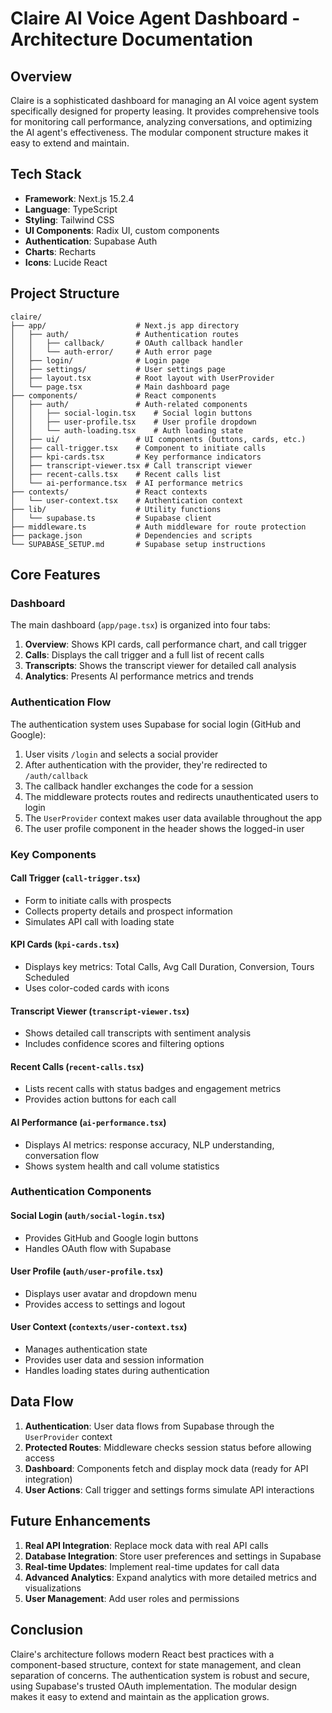 # Claire AI Voice Agent Dashboard - Architecture Documentation

## Overview

Claire is a sophisticated dashboard for managing an AI voice agent system specifically designed for property leasing. It provides comprehensive tools for monitoring call performance, analyzing conversations, and optimizing the AI agent's effectiveness. The modular component structure makes it easy to extend and maintain.

## Tech Stack

- **Framework**: Next.js 15.2.4
- **Language**: TypeScript
- **Styling**: Tailwind CSS
- **UI Components**: Radix UI, custom components
- **Authentication**: Supabase Auth
- **Charts**: Recharts
- **Icons**: Lucide React

## Project Structure

```
claire/
├── app/                    # Next.js app directory
│   ├── auth/               # Authentication routes
│   │   ├── callback/       # OAuth callback handler
│   │   └── auth-error/     # Auth error page
│   ├── login/              # Login page
│   ├── settings/           # User settings page
│   ├── layout.tsx          # Root layout with UserProvider
│   └── page.tsx            # Main dashboard page
├── components/             # React components
│   ├── auth/               # Auth-related components
│   │   ├── social-login.tsx    # Social login buttons
│   │   ├── user-profile.tsx    # User profile dropdown
│   │   └── auth-loading.tsx    # Auth loading state
│   ├── ui/                 # UI components (buttons, cards, etc.)
│   ├── call-trigger.tsx    # Component to initiate calls
│   ├── kpi-cards.tsx       # Key performance indicators
│   ├── transcript-viewer.tsx # Call transcript viewer
│   ├── recent-calls.tsx    # Recent calls list
│   └── ai-performance.tsx  # AI performance metrics
├── contexts/               # React contexts
│   └── user-context.tsx    # Authentication context
├── lib/                    # Utility functions
│   └── supabase.ts         # Supabase client
├── middleware.ts           # Auth middleware for route protection
├── package.json            # Dependencies and scripts
└── SUPABASE_SETUP.md       # Supabase setup instructions
```

## Core Features

### Dashboard

The main dashboard (`app/page.tsx`) is organized into four tabs:

1. **Overview**: Shows KPI cards, call performance chart, and call trigger
2. **Calls**: Displays the call trigger and a full list of recent calls
3. **Transcripts**: Shows the transcript viewer for detailed call analysis
4. **Analytics**: Presents AI performance metrics and trends

### Authentication Flow

The authentication system uses Supabase for social login (GitHub and Google):

1. User visits `/login` and selects a social provider
2. After authentication with the provider, they're redirected to `/auth/callback`
3. The callback handler exchanges the code for a session
4. The middleware protects routes and redirects unauthenticated users to login
5. The `UserProvider` context makes user data available throughout the app
6. The user profile component in the header shows the logged-in user

### Key Components

#### Call Trigger (`call-trigger.tsx`)
- Form to initiate calls with prospects
- Collects property details and prospect information
- Simulates API call with loading state

#### KPI Cards (`kpi-cards.tsx`)
- Displays key metrics: Total Calls, Avg Call Duration, Conversion, Tours Scheduled
- Uses color-coded cards with icons

#### Transcript Viewer (`transcript-viewer.tsx`)
- Shows detailed call transcripts with sentiment analysis
- Includes confidence scores and filtering options

#### Recent Calls (`recent-calls.tsx`)
- Lists recent calls with status badges and engagement metrics
- Provides action buttons for each call

#### AI Performance (`ai-performance.tsx`)
- Displays AI metrics: response accuracy, NLP understanding, conversation flow
- Shows system health and call volume statistics

### Authentication Components

#### Social Login (`auth/social-login.tsx`)
- Provides GitHub and Google login buttons
- Handles OAuth flow with Supabase

#### User Profile (`auth/user-profile.tsx`)
- Displays user avatar and dropdown menu
- Provides access to settings and logout

#### User Context (`contexts/user-context.tsx`)
- Manages authentication state
- Provides user data and session information
- Handles loading states during authentication

## Data Flow

1. **Authentication**: User data flows from Supabase through the `UserProvider` context
2. **Protected Routes**: Middleware checks session status before allowing access
3. **Dashboard**: Components fetch and display mock data (ready for API integration)
4. **User Actions**: Call trigger and settings forms simulate API interactions

## Future Enhancements

1. **Real API Integration**: Replace mock data with real API calls
2. **Database Integration**: Store user preferences and settings in Supabase
3. **Real-time Updates**: Implement real-time updates for call data
4. **Advanced Analytics**: Expand analytics with more detailed metrics and visualizations
5. **User Management**: Add user roles and permissions

## Conclusion

Claire's architecture follows modern React best practices with a component-based structure, context for state management, and clean separation of concerns. The authentication system is robust and secure, using Supabase's trusted OAuth implementation. The modular design makes it easy to extend and maintain as the application grows.
